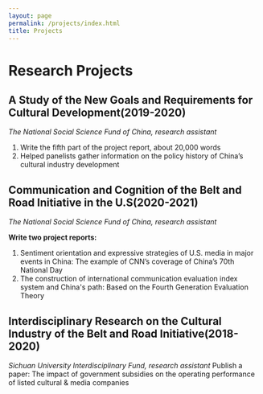 ```yaml
---
layout: page
permalink: /projects/index.html
title: Projects
---
```


# Research Projects

## A Study of the New Goals and Requirements for Cultural Development(2019-2020)

*The National Social Science Fund of China, research assistant*
1. Write the fifth part of the project report, about 20,000 words
2. Helped panelists gather information on the policy history of China’s cultural industry development 

## Communication and Cognition of the Belt and Road Initiative in the U.S(2020-2021)

*The National Social Science Fund of China, research assistant*

**Write two project reports:** 
1. Sentiment orientation and expressive strategies of U.S. media in major events in China: The example of CNN’s coverage of China’s 70th National Day
2. The construction of international communication evaluation index system and China's path: Based on the Fourth Generation Evaluation Theory

## Interdisciplinary Research on the Cultural Industry of the Belt and Road Initiative(2018-2020)

*Sichuan University Interdisciplinary Fund, research assistant*
Publish a paper: The impact of government subsidies on the operating performance of listed cultural & media companies

